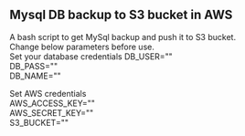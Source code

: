 ## Mysql DB backup to S3 bucket in AWS
A bash script to get MySql backup and push it to S3 bucket. <br />
Change below parameters before use.    
Set your database credentials
DB_USER="" <br />
DB_PASS="" <br />
DB_NAME=""

Set AWS credentials <br />
AWS_ACCESS_KEY="" <br />
AWS_SECRET_KEY="" <br />
S3_BUCKET=""
